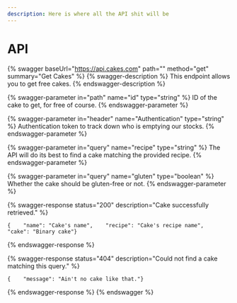 ```yaml
---
description: Here is where all the API shit will be
---
```


# API

{% swagger baseUrl="https://api.cakes.com" path="" method="get" summary="Get Cakes" %}
{% swagger-description %}
This endpoint allows you to get free cakes.
{% endswagger-description %}

{% swagger-parameter in="path" name="id" type="string" %}
ID of the cake to get, for free of course.
{% endswagger-parameter %}

{% swagger-parameter in="header" name="Authentication" type="string" %}
Authentication token to track down who is emptying our stocks.
{% endswagger-parameter %}

{% swagger-parameter in="query" name="recipe" type="string" %}
The API will do its best to find a cake matching the provided recipe.
{% endswagger-parameter %}

{% swagger-parameter in="query" name="gluten" type="boolean" %}
Whether the cake should be gluten-free or not.
{% endswagger-parameter %}

{% swagger-response status="200" description="Cake successfully retrieved." %}
```
{    "name": "Cake's name",    "recipe": "Cake's recipe name",    "cake": "Binary cake"}
```
{% endswagger-response %}

{% swagger-response status="404" description="Could not find a cake matching this query." %}
```
{    "message": "Ain't no cake like that."}
```
{% endswagger-response %}
{% endswagger %}

